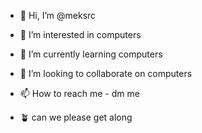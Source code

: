 - 👋 Hi, I’m @meksrc
- 👀 I’m interested in computers
- 🌱 I’m currently learning computers
- 💞️ I’m looking to collaborate on computers
- 📫 How to reach me - dm me


- 🪴 can we please get along
